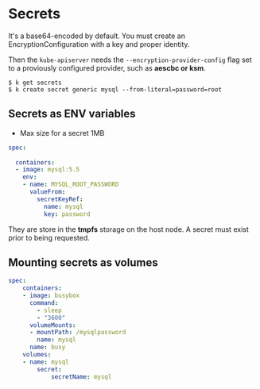 # Secrets

It's a base64-encoded by default. You must create an EncryptionConfiguration with a key and proper identity.

Then the `kube-apiserver` needs the `--encryption-provider-config` flag set to a proviously configured provider, such as **aescbc or ksm**.



```
$ k get secrets
$ k create secret generic mysql --from-literal=password=root
```

## Secrets as ENV variables

- Max size for a secret 1MB

```yaml
spec: 
 
  containers:
  - image: mysql:5.5
    env:
    - name: MYSQL_ROOT_PASSWORD
      valueFrom:
        secretKeyRef:
          name: mysql
          key: password
```

They are store in the **tmpfs** storage on the host node. A secret must exist prior to being requested.

## Mounting secrets as volumes

```yaml
spec:
    containers:
    - image: busybox
      command:
        - sleep
        - "3600"
      volumeMounts:
      - mountPath: /mysqlpassword
        name: mysql
      name: busy
    volumes:
    - name: mysql
        secret:
            secretName: mysql
```